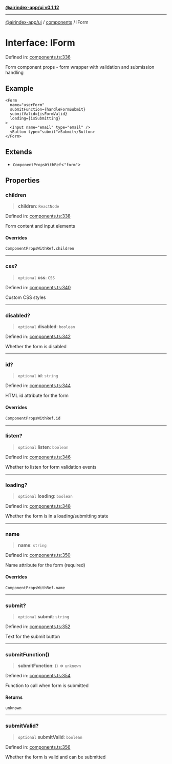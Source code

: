 [**@airindex-app/ui v0.1.12**](../../README.md)

***

[@airindex-app/ui](../../README.md) / [components](../README.md) / IForm

# Interface: IForm

Defined in: [components.ts:336](https://github.com/airindex-app/ui/blob/51b723e17db3d2d7342fc2d9bd4a36ea0ad71f2a/src/types/components.ts#L336)

Form component props - form wrapper with validation and submission handling

## Example

```tsx
<Form
  name="userForm"
  submitFunction={handleFormSubmit}
  submitValid={isFormValid}
  loading={isSubmitting}
>
  <Input name="email" type="email" />
  <Button type="submit">Submit</Button>
</Form>
```

## Extends

- `ComponentPropsWithRef`\<`"form"`\>

## Properties

### children

> **children**: `ReactNode`

Defined in: [components.ts:338](https://github.com/airindex-app/ui/blob/51b723e17db3d2d7342fc2d9bd4a36ea0ad71f2a/src/types/components.ts#L338)

Form content and input elements

#### Overrides

`ComponentPropsWithRef.children`

***

### css?

> `optional` **css**: `CSS`

Defined in: [components.ts:340](https://github.com/airindex-app/ui/blob/51b723e17db3d2d7342fc2d9bd4a36ea0ad71f2a/src/types/components.ts#L340)

Custom CSS styles

***

### disabled?

> `optional` **disabled**: `boolean`

Defined in: [components.ts:342](https://github.com/airindex-app/ui/blob/51b723e17db3d2d7342fc2d9bd4a36ea0ad71f2a/src/types/components.ts#L342)

Whether the form is disabled

***

### id?

> `optional` **id**: `string`

Defined in: [components.ts:344](https://github.com/airindex-app/ui/blob/51b723e17db3d2d7342fc2d9bd4a36ea0ad71f2a/src/types/components.ts#L344)

HTML id attribute for the form

#### Overrides

`ComponentPropsWithRef.id`

***

### listen?

> `optional` **listen**: `boolean`

Defined in: [components.ts:346](https://github.com/airindex-app/ui/blob/51b723e17db3d2d7342fc2d9bd4a36ea0ad71f2a/src/types/components.ts#L346)

Whether to listen for form validation events

***

### loading?

> `optional` **loading**: `boolean`

Defined in: [components.ts:348](https://github.com/airindex-app/ui/blob/51b723e17db3d2d7342fc2d9bd4a36ea0ad71f2a/src/types/components.ts#L348)

Whether the form is in a loading/submitting state

***

### name

> **name**: `string`

Defined in: [components.ts:350](https://github.com/airindex-app/ui/blob/51b723e17db3d2d7342fc2d9bd4a36ea0ad71f2a/src/types/components.ts#L350)

Name attribute for the form (required)

#### Overrides

`ComponentPropsWithRef.name`

***

### submit?

> `optional` **submit**: `string`

Defined in: [components.ts:352](https://github.com/airindex-app/ui/blob/51b723e17db3d2d7342fc2d9bd4a36ea0ad71f2a/src/types/components.ts#L352)

Text for the submit button

***

### submitFunction()

> **submitFunction**: () => `unknown`

Defined in: [components.ts:354](https://github.com/airindex-app/ui/blob/51b723e17db3d2d7342fc2d9bd4a36ea0ad71f2a/src/types/components.ts#L354)

Function to call when form is submitted

#### Returns

`unknown`

***

### submitValid?

> `optional` **submitValid**: `boolean`

Defined in: [components.ts:356](https://github.com/airindex-app/ui/blob/51b723e17db3d2d7342fc2d9bd4a36ea0ad71f2a/src/types/components.ts#L356)

Whether the form is valid and can be submitted
